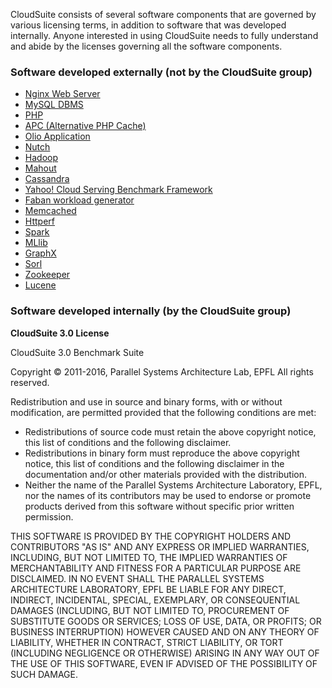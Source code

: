 CloudSuite consists of several software components that are governed by various licensing terms, in addition to software that was developed internally. Anyone interested in using CloudSuite needs to fully understand and abide by the licenses governing all the software components.

### Software developed externally (not by the CloudSuite group)

* [Nginx Web Server](http://nginx.org/LICENSE)
* [MySQL DBMS](http://www.gnu.org/licenses/gpl.html)
* [PHP](http://www.php.net/license/3_01.txt)
* [APC (Alternative PHP Cache)](http://www.php.net/license/3_01.txt)
* [Olio Application](https://github.com/shanti/olio/blob/master/LICENSE)
* [Nutch](http://www.apache.org/licenses/LICENSE-2.0)
* [Hadoop](http://www.apache.org/licenses/LICENSE-2.0)
* [Mahout](http://www.apache.org/licenses/LICENSE-2.0)
* [Cassandra](http://www.apache.org/licenses/LICENSE-2.0)
* [Yahoo! Cloud Serving Benchmark Framework](https://github.com/brianfrankcooper/YCSB/blob/master/LICENSE.txt)
* [Faban workload generator](http://www.opensource.org/licenses/cddl1.php)
* [Memcached](https://github.com/memcached/memcached/blob/master/LICENSE)
* [Httperf](https://github.com/httperf/httperf/blob/master/COPYRIGHT)
* [Spark](https://github.com/apache/spark/blob/master/LICENSE)
* [MLlib](https://github.com/apache/spark/blob/master/LICENSE)
* [GraphX](https://github.com/apache/spark/blob/master/LICENSE)
* [Sorl](http://www.apache.org/licenses/LICENSE-2.0)
* [Zookeeper](http://www.apache.org/licenses/LICENSE-2.0)
* [Lucene](http://www.apache.org/licenses/LICENSE-2.0)


### Software developed internally (by the CloudSuite group)
**CloudSuite 3.0 License**


CloudSuite 3.0 Benchmark Suite

Copyright &copy; 2011-2016, Parallel Systems Architecture Lab, EPFL
All rights reserved.

Redistribution and use in source and binary forms, with or without modification, are permitted provided that the following conditions are met:

* Redistributions of source code must retain the above copyright notice, this list of conditions and the following disclaimer.
* Redistributions in binary form must reproduce the above copyright notice, this list of conditions and the following disclaimer in the documentation and/or other materials provided with the distribution.
* Neither the name of the Parallel Systems Architecture Laboratory, EPFL, nor the names of its contributors may be used to endorse or promote products derived from this software without specific prior written permission.

THIS SOFTWARE IS PROVIDED BY THE COPYRIGHT HOLDERS AND CONTRIBUTORS "AS IS" AND ANY EXPRESS OR IMPLIED WARRANTIES, INCLUDING, BUT NOT LIMITED TO, THE IMPLIED WARRANTIES OF MERCHANTABILITY AND FITNESS FOR A PARTICULAR PURPOSE ARE DISCLAIMED. IN NO EVENT SHALL THE PARALLEL SYSTEMS ARCHITECTURE LABORATORY, EPFL BE LIABLE FOR ANY DIRECT, INDIRECT, INCIDENTAL, SPECIAL, EXEMPLARY, OR CONSEQUENTIAL DAMAGES (INCLUDING, BUT NOT LIMITED TO, PROCUREMENT OF SUBSTITUTE GOODS OR SERVICES; LOSS OF USE, DATA, OR PROFITS; OR BUSINESS INTERRUPTION) HOWEVER CAUSED AND ON ANY THEORY OF LIABILITY, WHETHER IN CONTRACT, STRICT LIABILITY, OR TORT (INCLUDING NEGLIGENCE OR OTHERWISE) ARISING IN ANY WAY OUT OF THE USE OF THIS SOFTWARE, EVEN IF ADVISED OF THE POSSIBILITY OF SUCH DAMAGE.

